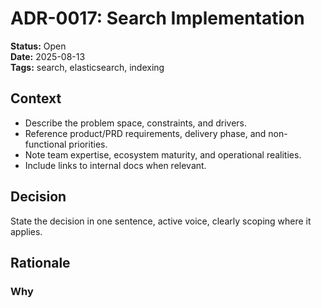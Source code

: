 # ADR-0017: Search Implementation

**Status:** Open  
**Date:** 2025-08-13  
**Tags:** search, elasticsearch, indexing

## Context

- Describe the problem space, constraints, and drivers.
- Reference product/PRD requirements, delivery phase, and non-functional priorities.
- Note team expertise, ecosystem maturity, and operational realities.
- Include links to internal docs when relevant.

## Decision

State the decision in one sentence, active voice, clearly scoping where it applies.

## Rationale

### Why <Title> (<Title>)

- **Pillar 1 (e.g., Stability and Support)**
  - Supporting detail 1
  - Supporting detail 2

- **Pillar 2 (e.g., Ecosystem Readiness)**
  - Supporting detail 1
  - Supporting detail 2

- **Pillar 3 (e.g., Team Proficiency and Velocity)**
  - Supporting detail 1
  - Supporting detail 2

- **Pillar 4 (e.g., Modern Features without migration burden)**
  - Supporting detail 1
  - Supporting detail 2

- **Pillar 5 (e.g., Risk Management)**
  - Supporting detail 1
  - Supporting detail 2

- **Pillar 6 (e.g., Upgrade Path Considerations)**
  - Supporting detail 1
  - Supporting detail 2

### Alternatives Considered

- **Alternative A**
  - Pros: …
  - Cons: …

- **Alternative B**
  - Pros: …
  - Cons: …

- **Alternative C**
  - Pros: …
  - Cons: …

## Consequences

- **Positive:**
  - …
  - …

- **Negative:**
  - …
  - …

- **Mitigation Strategies:**
  - …
  - …

## Revisit Trigger and Target Sprint

- **Revisit Trigger:**
  - Condition 1 (e.g., ecosystem certification, measurable benefit)
  - Condition 2 (e.g., scheduled upgrade window with regression capacity)

- **Target Sprint:**
  - Sprint N (or timeframe) for adoption/change

## Guardrails

- Maintain a compatibility matrix for critical dependencies.
- Keep build configurations centralized to ease future upgrades.
- Require performance and regression benchmarks for upgrades.
- Any additional policy/process controls specific to this decision.

## Links

- **Technology Landscape:**
- **Product/PRD:** [<relative link>](<relative link>)
- **Sprint Plan:**
- **Related ADRs:**
  - [ADR-0001](ADR-0001-java-17-runtime.md): Java 17 runtime (example)
  - [ADR-000Y](ADR-000Y-<title>.md): <title>
  - [ADR-000Z](ADR-000Z-<title>.md): <title>
